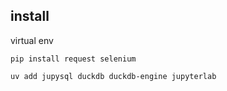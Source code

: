 ## install


virtual env

`pip install request selenium`


`uv add jupysql duckdb duckdb-engine jupyterlab`

